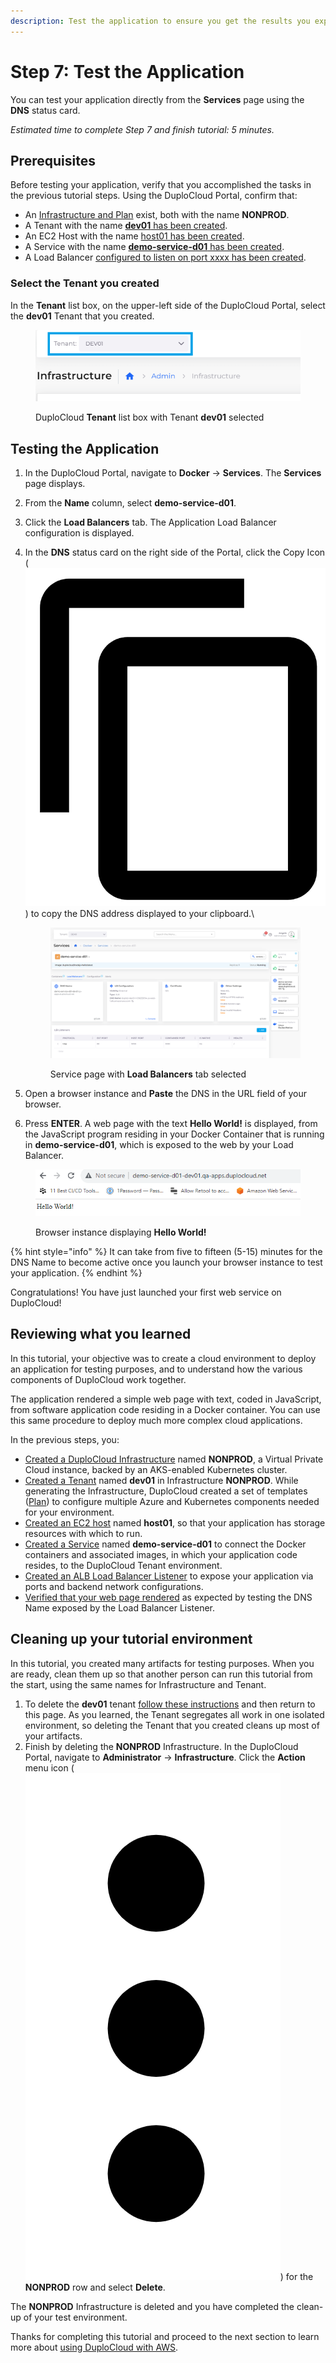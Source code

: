 ```yaml
---
description: Test the application to ensure you get the results you expect
---
```


# Step 7: Test the Application

You can test your application directly from the **Services** page using the **DNS** status card.

_Estimated time to complete Step 7 and finish tutorial: 5 minutes._

## Prerequisites

Before testing your application, verify that you accomplished the tasks in the previous tutorial steps.   Using the DuploCloud Portal, confirm that:

* An [Infrastructure and Plan](../step-1-infrastructure.md) exist, both with the name **NONPROD**.
* A Tenant with the name [**dev01** has been created](../step-2-tenant.md).
* An EC2 Host with the name [host01 has been created](step-4-create-ec2-host.md).
* A Service with the name [**demo-service-d01** has been created](step-5-create-app-via-docker-native.md).&#x20;
* A Load Balancer [configured to listen on port xxxx has been created](step-6-create-loadbalancer.md).

### Select the Tenant you created

In the **Tenant** list box, on the upper-left side of the DuploCloud Portal, select the **dev01** Tenant that you created.

<figure><img src="../../../.gitbook/assets/tenant_dev01 (3).png" alt=""><figcaption><p>DuploCloud <strong>Tenant</strong> list box with Tenant <strong>dev01</strong> selected</p></figcaption></figure>

## Testing the Application

1. In the DuploCloud Portal, navigate to **Docker** -> **Services**. The **Services** page displays.
2. From the **Name** column, select **demo-service-d01**.
3. Click the **Load Balancers** tab. The Application Load Balancer configuration is displayed.
4.  In the **DNS** status card on the right side of the Portal, click the Copy Icon ( <img src="../../../.gitbook/assets/copy_icon (1).png" alt="" data-size="line"> ) to copy the DNS address displayed to your clipboard.\


    <figure><img src="../../../.gitbook/assets/services new.png" alt=""><figcaption><p>Service page with <strong>Load Balancers</strong> tab selected<br></p></figcaption></figure>
5. Open a browser instance and **Paste** the DNS in the URL field of your browser.
6. Press **ENTER**. A web page with the text **Hello World!** is displayed, from the JavaScript program residing in your Docker Container that is running in **demo-service-d01**, which is exposed to the web by your Load Balancer.

<figure><img src="../../../.gitbook/assets/dockern.png" alt=""><figcaption><p>Browser instance displaying <strong>Hello World!</strong></p></figcaption></figure>

{% hint style="info" %}
It can take from five to fifteen (5-15) minutes for the DNS Name to become active once you launch your browser instance to test your application.
{% endhint %}

Congratulations! You have just launched your first web service on DuploCloud!

## Reviewing what you learned

In this tutorial, your objective was to create a cloud environment to deploy an application for testing purposes, and to understand how the various components of DuploCloud work together.&#x20;

The application rendered a simple web page with text, coded in JavaScript, from software application code residing in a Docker container. You can use this same procedure to deploy much more complex cloud applications.&#x20;

In the previous steps, you:

* [Created a DuploCloud Infrastructure](../step-1-infrastructure.md) named **NONPROD**, a Virtual Private Cloud instance, backed by an AKS-enabled Kubernetes cluster.&#x20;
* [Created a Tenant](../step-2-tenant.md) named **dev01** in Infrastructure **NONPROD**. While generating the Infrastructure, DuploCloud created a set of templates ([Plan](../step-1-infrastructure.md)) to configure multiple Azure and Kubernetes components needed for your environment.
* [Created an EC2 host](step-4-create-ec2-host.md) named **host01**, so that your application has storage resources with which to run.
* [Created a Service](step-5-create-app-via-docker-native.md) named **demo-service-d01** to connect the Docker containers and associated images, in which your application code resides, to the DuploCloud Tenant environment.
* [Created an ALB Load Balancer Listener](step-6-create-loadbalancer.md) to expose your application via ports and backend network configurations.&#x20;
* [Verified that your web page rendered](step-7-test-the-application.md#testing-the-application) as expected by testing the DNS Name exposed by the  Load Balancer Listener.

## Cleaning up your tutorial environment

In this tutorial, you created many artifacts for testing purposes. When you are ready, clean them up so that another person can run this tutorial from the start, using the same names for Infrastructure and Tenant.

1. To delete the **dev01** tenant [follow these instructions](../../../user-administration-1/access-control/tenant-access/deleting-a-tenant.md) and then return to this page. As you learned, the Tenant segregates all work in one isolated environment, so deleting the Tenant that you created cleans up most of your artifacts.
2. Finish by deleting the **NONPROD** Infrastructure. In the DuploCloud Portal, navigate to **Administrator** -> **Infrastructure**. Click the **Action** menu icon (<img src="../../../.gitbook/assets/image (4) (3).png" alt="" data-size="line">) for the **NONPROD** row and select **Delete**.&#x20;

The **NONPROD** Infrastructure is deleted and you have completed the clean-up of your test environment.

Thanks for completing this tutorial and proceed to the next section to learn more about [using DuploCloud with AWS](../../use-cases/).
